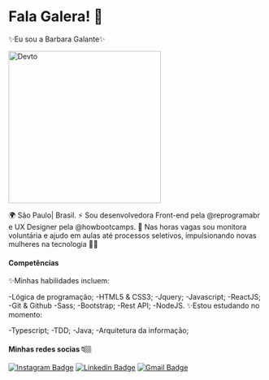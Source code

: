 # Fala Galera! 🦇

✨Eu sou a Barbara Galante✨

<div classname="octocat">
 <img align="top" alt="Devto" width="300px" src="https://octocat-generator-assets.githubusercontent.com/my-octocat-1610937387615.png" />
 </div> 


🌍 São Paulo| Brasil.
⚡️ Sou desenvolvedora Front-end pela @reprogramabr e UX Designer pela @howbootcamps. 
🔮 Nas horas vagas sou monitora voluntária e ajudo em aulas até processos seletivos, impulsionando novas mulheres na tecnologia 💪👸

#### Competências
✨Minhas habilidades incluem: 

-Lógica de programação;
-HTML5 & CSS3;
-Jquery;
-Javascript;
-ReactJS;
-Git & Github
-Sass;
-Bootstrap;
-Rest API;
-NodeJS.
✨Estou estudando no momento:

-Typescript;
-TDD;
-Java;
-Arquitetura da informação;


#### Minhas redes socias 👇🏼

[![Instagram Badge](https://img.shields.io/badge/-@barbgrr-000000?style=flat-square&labelColor=#000000&logo=instagram&logoColor=white&link=https://twitter.com/dieegosf)](https://www.instagram.com/barbgrr_/) 
[![Linkedin Badge](https://img.shields.io/badge/-Barbara%20Galante-000000?style=flat-square&logo=Linkedin&logoColor=white&link=https://www.linkedin.com/in/diego-schell-fernandes/)](https://www.linkedin.com/in/barbara-galante/) 
[![Gmail Badge](https://img.shields.io/badge/-contato.barbaragalante@gmail.com-000000?style=flat-square&logo=Gmail&logoColor=white&link=mailto:diego.schell.f@gmail.com)](mailto:contato.barbaragalante@gmail.com)


